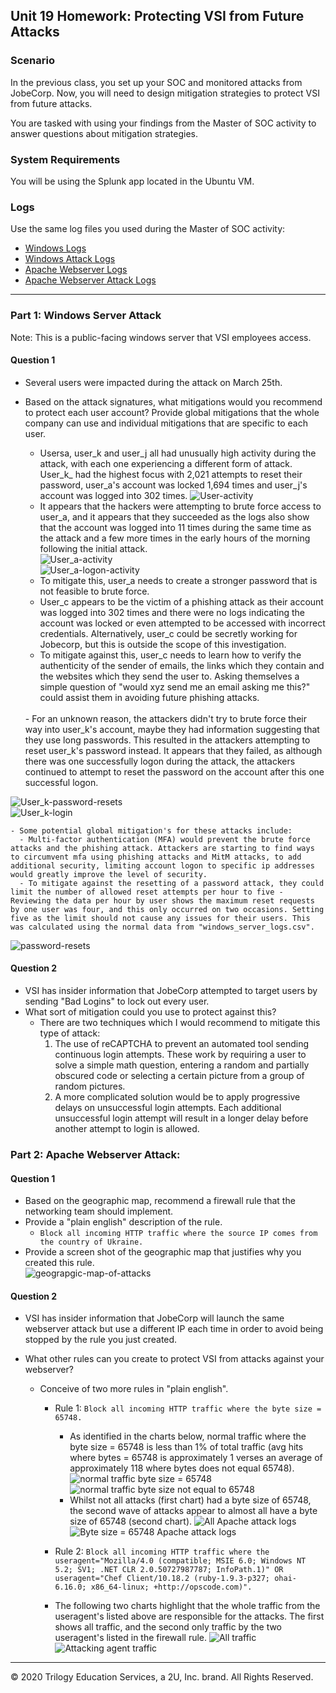 ## Unit 19 Homework: Protecting VSI from Future Attacks

### Scenario

In the previous class,  you set up your SOC and monitored attacks from JobeCorp. Now, you will need to design mitigation strategies to protect VSI from future attacks. 

You are tasked with using your findings from the Master of SOC activity to answer questions about mitigation strategies.

### System Requirements 

You will be using the Splunk app located in the Ubuntu VM.

### Logs

Use the same log files you used during the Master of SOC activity:

- [Windows Logs](resources/windows_server_logs.csv)
- [Windows Attack Logs](resources/windows_server_attack_logs.csv)
- [Apache Webserver Logs](resources/apache_logs.txt	)
- [Apache Webserver Attack Logs](resources/apache_attack_logs.txt	)

---

### Part 1: Windows Server Attack

Note: This is a public-facing windows server that VSI employees access.
 
#### Question 1
- Several users were impacted during the attack on March 25th.
- Based on the attack signatures, what mitigations would you recommend to protect each user account? Provide global mitigations that the whole company can use and individual mitigations that are specific to each user.

   - Usersa, user_k and user_j all had unusually high activity during the attack, with each one experiencing a different form of attack. User_k_ had the highest focus with 2,021 attempts to reset their password, user_a's account was locked 1,694 times and user_j's account was logged into 302 times.
 ![User-activity](Images/Part1.1-Affected-Users.PNG) </br>
    - It appears that the hackers were attempting to brute force access to user_a, and it appears that they succeeded as the logs also show that the account was logged into 11 times during the same time as the attack and a few more times in the early hours of the morning following the initial attack.</br>
![User_a-activity](Images/Part1.1-user_a-activity.PNG) </br>
![User_a-logon-activity](Images/Part1.1-user_a-logins.PNG) </br>
    - To mitigate this, user_a needs to create a stronger password that is not feasible to brute force. </br>
    - User_c appears to be the victim of a phishing attack as their account was logged into 302 times and there were no logs indicating the account was locked or even attempted to be accessed with incorrect credentials. Alternatively, user_c could be secretly working for Jobecorp, but this is outside the scope of this investigation. </br>
    - To mitigate against this, user_c needs to learn how to verify the authenticity of the sender of emails, the links which they contain and the websites which they send the user to. Asking themselves a simple question of "would xyz send me an email asking me this?" could assist them in avoiding future phishing attacks.
     </br>
    - For an unknown reason, the attackers didn't try to brute force their way into user_k's account, maybe they had information suggesting that they use long passwords. This resulted in the attackers attempting to reset user_k's password instead. It appears that they failed, as although there was one successfully logon during the attack, the attackers continued to attempt to reset the password on the account after this one successful logon.
![User_k-password-resets](Images/Part1.1-user_k-password-resets-attempts.PNG)</br>
![User_k-login](Images/Part1.1-user_k-logins.PNG) </br>

    - Some potential global mitigation's for these attacks include:
      - Multi-factor authentication (MFA) would prevent the brute force attacks and the phishing attack. Attackers are starting to find ways to circumvent mfa using phishing attacks and MitM attacks, to add additional security, limiting account logon to specific ip addresses would greatly improve the level of security.
      - To mitigate against the resetting of a password attack, they could limit the number of allowed reset attempts per hour to five - Reviewing the data per hour by user shows the maximum reset requests by one user was four, and this only occurred on two occasions. Setting five as the limit should not cause any issues for their users. This was calculated using the normal data from "windows_server_logs.csv".

![password-resets](Images/Part1.1-password-resets-attempt-baseline.PNG)

 
#### Question 2
- VSI has insider information that JobeCorp attempted to target users by sending "Bad Logins" to lock out every user.
- What sort of mitigation could you use to protect against this?
  - There are two techniques which I would recommend to mitigate this type of attack:
    1. The use of reCAPTCHA to prevent an automated tool sending continuous login attempts. These work by requiring a user to solve a simple math question, entering a random and partially obscured code or selecting a certain picture from a group of random pictures.
    2. A more complicated solution would be to apply progressive delays on unsuccessful login attempts. Each additional unsuccessful login attempt will result in a longer delay before another attempt to login is allowed.
  

### Part 2: Apache Webserver Attack:

#### Question 1
- Based on the geographic map, recommend a firewall rule that the networking team should implement.
- Provide a "plain english" description of the rule.
  - `Block all incoming HTTP traffic where the source IP comes from the country of Ukraine.`
- Provide a screen shot of the geographic map that justifies why you created this rule. </br>
  ![geograpgic-map-of-attacks](Images/2.1Geostats-by-country-zoomed-into-Ukraine.PNG)
  
#### Question 2

- VSI has insider information that JobeCorp will launch the same webserver attack but use a different IP each time in order to avoid being stopped by the rule you just created.

- What other rules can you create to protect VSI from attacks against your webserver?
  - Conceive of two more rules in "plain english". 
    - Rule 1: `Block all incoming HTTP traffic where the byte size = 65748.`
      - As identified in the charts below, normal traffic where the byte size = 65748 is less than 1% of total traffic (avg hits where bytes = 65748 is approximately 1 verses an average of approximately 118 where bytes does not equal 65748). 
      ![normal traffic byte size = 65748](Images/2.2Normal-(all)data-bytes-equal-to-65748.PNG) </br>
      ![normal traffic byte size not equal to 65748](Images/2.2Normal-(all)data-bytes-not-equal-to-65748.PNG) </br>
      - Whilst not all attacks (first chart) had a byte size of 65748, the second wave of attacks appear to almost all have a byte size of 65748 (second chart).
      ![All Apache attack logs](Images/2.2Apache-attack-logs-all.PNG)
      ![Byte size = 65748 Apache attack logs](Images/2.2Apache-attack-logs-byte-size-equal-65748.PNG)

    - Rule 2: `Block all incoming HTTP traffic where the useragent="Mozilla/4.0 (compatible; MSIE 6.0; Windows NT 5.2; SV1; .NET CLR 2.0.50727987787; InfoPath.1)" OR useragent="Chef Client/10.18.2 (ruby-1.9.3-p327; ohai-6.16.0; x86_64-linux; +http://opscode.com)".`
    - The following two charts highlight that the whole traffic from the useragent's listed above are responsible for the attacks. The first shows all traffic, and the second only traffic by the two useragent's listed in the firewall rule.
    ![All traffic](Images/2.2All-traffic.PNG)
    ![Attacking agent traffic](Images/2.2Attacking-useragent.PNG)



---

© 2020 Trilogy Education Services, a 2U, Inc. brand. All Rights Reserved.
